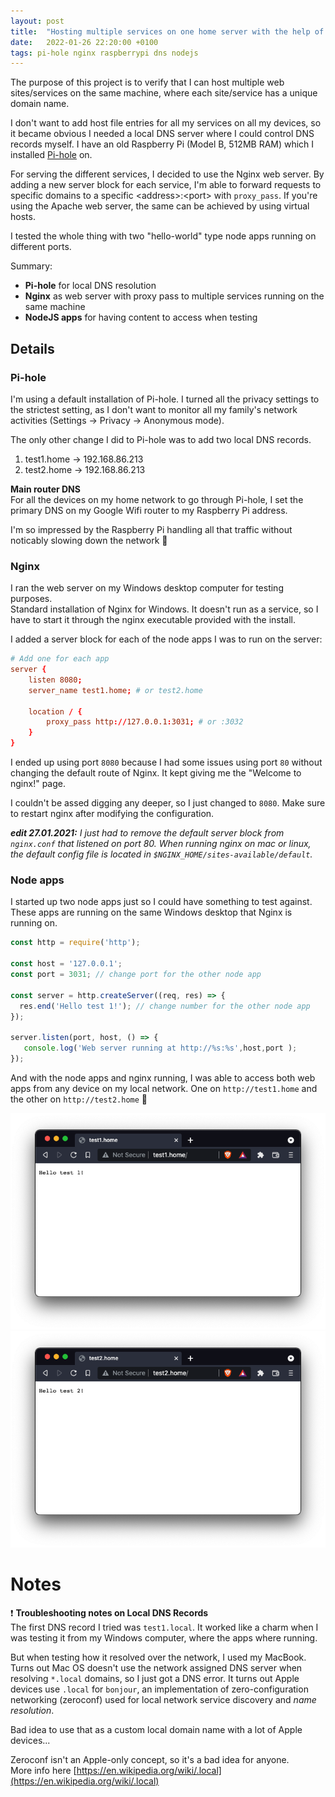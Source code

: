 ```yaml
---
layout: post
title:  "Hosting multiple services on one home server with the help of Pi-hole"
date:   2022-01-26 22:20:00 +0100
tags: pi-hole nginx raspberrypi dns nodejs
---
```

The purpose of this project is to verify that I can host multiple web sites/services on the same machine,
 where each site/service has a unique domain name.

I don't want to add host file entries for all my services on all my devices, so it became obvious I needed
 a local DNS server where I could control DNS records myself. I have an old Raspberry Pi (Model B, 512MB RAM)
 which I installed [Pi-hole](https://pi-hole.net/) on. 

For serving the different services, I decided to use the Nginx web server. By adding a new server block for each service,
 I'm able to forward requests to specific domains to a specific \<address\>:\<port\> with `proxy_pass`. If you're using the Apache web server,
 the same can be achieved by using virtual hosts.

I tested the whole thing with two "hello-world" type node apps running on different ports.

Summary:  
- **Pi-hole** for local DNS resolution
- **Nginx** as web server with proxy pass to multiple services running on the same machine
- **NodeJS apps** for having content to access when testing

## Details

### Pi-hole
I'm using a default installation of Pi-hole. I turned all the privacy settings to the strictest setting,
 as I don't want to monitor all my family's network activities (Settings -> Privacy -> Anonymous mode).

The only other change I did to Pi-hole was to add two local DNS records.

1. test1.home -> 192.168.86.213
2. test2.home -> 192.168.86.213

**Main router DNS**  
For all the devices on my home network to go through Pi-hole, I set the primary DNS on my Google Wifi router
 to my Raspberry Pi address.

I'm so impressed by the Raspberry Pi handling all that traffic without noticably slowing down the network 🤩

### Nginx
I ran the web server on my Windows desktop computer for testing purposes.  
Standard installation of Nginx for Windows. It doesn't run as a service, so I have to start it through the nginx executable provided with the install.

I added a server block for each of the node apps I was to run on the server:

```conf
# Add one for each app
server {
    listen 8080;
    server_name test1.home; # or test2.home

    location / {
        proxy_pass http://127.0.0.1:3031; # or :3032
    }
}

```

I ended up using port `8080` because I had some issues using port `80` without changing the default route of Nginx. It kept giving me the "Welcome to nginx!" page.

I couldn't be assed digging any deeper, so I just changed to `8080`. Make sure to restart nginx after modifying the configuration.

_**edit 27.01.2021:** I just had to remove the default server block from `nginx.conf` that listened on port 80. When running nginx on mac or linux, the default config file is located in `$NGINX_HOME/sites-available/default`._

### Node apps
I started up two node apps just so I could have something to test against. These apps are running on the same Windows desktop that Nginx is running on.

```javascript
const http = require('http');

const host = '127.0.0.1';
const port = 3031; // change port for the other node app

const server = http.createServer((req, res) => {
  res.end('Hello test 1!'); // change number for the other node app
});

server.listen(port, host, () => {
   console.log('Web server running at http://%s:%s',host,port );
});
```

And with the node apps and nginx running, I was able to access both web apps from any device on my local network. One on `http://test1.home` and the other on `http://test2.home` 🚀

![test1.home in browser from device on network](/assets/2022-01-26/test1.home.png)
![test2.home in browser from device on network](/assets/2022-01-26/test2.home.png)
# Notes

❗ **Troubleshooting notes on Local DNS Records**  
The first DNS record I tried was `test1.local`. It worked like a charm when I was testing it from my Windows computer, where the apps where running.

But when testing how it resolved over the network, I used my MacBook. Turns out Mac OS doesn't use the network assigned DNS server when
 resolving `*.local` domains, so I just got a DNS error. It turns out Apple devices
 use `.local` for `bonjour`, an implementation of zero-configuration networking (zeroconf) used for local network service discovery and _name resolution_.

Bad idea to use that as a custom local domain name with a lot of Apple devices...

Zeroconf isn't an Apple-only concept, so it's a bad idea for anyone.  
More info here [https://en.wikipedia.org/wiki/.local](https://en.wikipedia.org/wiki/.local)
